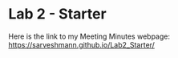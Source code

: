 # Lab 2 - Starter
Here is the link to my Meeting Minutes webpage: https://sarveshmann.github.io/Lab2_Starter/
